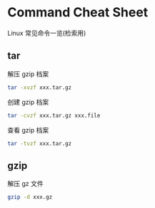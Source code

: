 # Command Cheat Sheet

Linux 常见命令一览(检索用)

## tar

解压 gzip 档案

```bash
tar -xvzf xxx.tar.gz
```

创建 gzip 档案

```bash
tar -cvzf xxx.tar.gz xxx.file
```

查看 gzip 档案

```bash
tar -tvzf xxx.tar.gz
```

## gzip

解压 gz 文件

```bash
gzip -d xxx.gz
```
